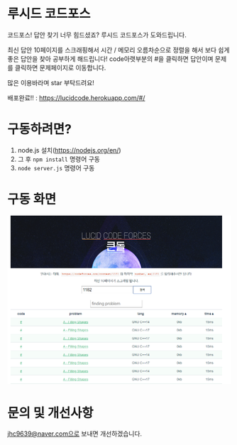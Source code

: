 # 루시드 코드포스
코드포스! 답안 찾기 너무 힘드셨죠? 루시드 코드포스가 도와드립니다. 

최신 답안 10페이지를 스크래핑해서 시간 / 메모리 오름차순으로 정렬을 해서 보다 쉽게 좋은 답안을 찾아 공부하게 해드립니다! code아랫부분의 #을 클릭하면 답안이며 문제를 클릭하면 문제페이지로 이동합니다. 

많은 이용바라며 star 부탁드려요!

배포완료!! : https://lucidcode.herokuapp.com/#/
# 구동하려면?   
1. node.js 설치(https://nodejs.org/en/)
2. 그 후 `npm install` 명령어 구동
3. `node server.js` 명령어 구동
  
# 구동 화면 
![화면](https://raw.githubusercontent.com/wnghdcjfe/lucidCodeForce/master/img/1.PNG)

# 문의 및 개선사항
jhc9639@naver.com으로 보내면 개선하겠습니다. 
 
